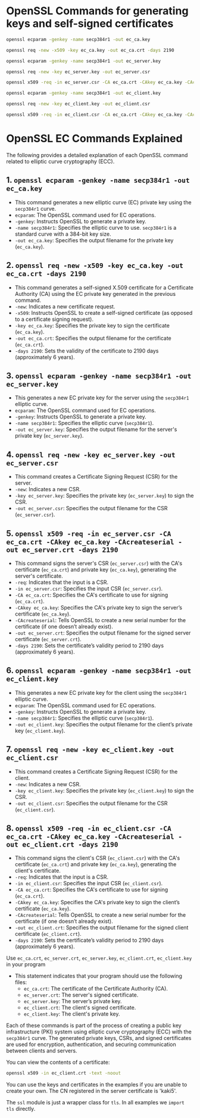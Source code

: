
# OpenSSL Commands for generating keys and self-signed certificates

```bash
openssl ecparam -genkey -name secp384r1 -out ec_ca.key

openssl req -new -x509 -key ec_ca.key -out ec_ca.crt -days 2190

openssl ecparam -genkey -name secp384r1 -out ec_server.key

openssl req -new -key ec_server.key -out ec_server.csr

openssl x509 -req -in ec_server.csr -CA ec_ca.crt -CAkey ec_ca.key -CAcreateserial -out ec_server.crt -days 2190

openssl ecparam -genkey -name secp384r1 -out ec_client.key

openssl req -new -key ec_client.key -out ec_client.csr

openssl x509 -req -in ec_client.csr -CA ec_ca.crt -CAkey ec_ca.key -CAcreateserial -out ec_client.crt -days 2190
```

# OpenSSL EC Commands Explained

The following provides a detailed explanation of each OpenSSL command related to elliptic curve cryptography (ECC).

## 1. `openssl ecparam -genkey -name secp384r1 -out ec_ca.key`
   - This command generates a new elliptic curve (EC) private key using the `secp384r1` curve.
   - `ecparam`: The OpenSSL command used for EC operations.
   - `-genkey`: Instructs OpenSSL to generate a private key.
   - `-name secp384r1`: Specifies the elliptic curve to use. `secp384r1` is a standard curve with a 384-bit key size.
   - `-out ec_ca.key`: Specifies the output filename for the private key (`ec_ca.key`).

## 2. `openssl req -new -x509 -key ec_ca.key -out ec_ca.crt -days 2190`
   - This command generates a self-signed X.509 certificate for a Certificate Authority (CA) using the EC private key generated in the previous command.
   - `-new`: Indicates a new certificate request.
   - `-x509`: Instructs OpenSSL to create a self-signed certificate (as opposed to a certificate signing request).
   - `-key ec_ca.key`: Specifies the private key to sign the certificate (`ec_ca.key`).
   - `-out ec_ca.crt`: Specifies the output filename for the certificate (`ec_ca.crt`).
   - `-days 2190`: Sets the validity of the certificate to 2190 days (approximately 6 years).

## 3. `openssl ecparam -genkey -name secp384r1 -out ec_server.key`
   - This generates a new EC private key for the server using the `secp384r1` elliptic curve.
   - `ecparam`: The OpenSSL command used for EC operations.
   - `-genkey`: Instructs OpenSSL to generate a private key.
   - `-name secp384r1`: Specifies the elliptic curve (`secp384r1`).
   - `-out ec_server.key`: Specifies the output filename for the server's private key (`ec_server.key`).

## 4. `openssl req -new -key ec_server.key -out ec_server.csr`
   - This command creates a Certificate Signing Request (CSR) for the server.
   - `-new`: Indicates a new CSR.
   - `-key ec_server.key`: Specifies the private key (`ec_server.key`) to sign the CSR.
   - `-out ec_server.csr`: Specifies the output filename for the CSR (`ec_server.csr`).

## 5. `openssl x509 -req -in ec_server.csr -CA ec_ca.crt -CAkey ec_ca.key -CAcreateserial -out ec_server.crt -days 2190`
   - This command signs the server's CSR (`ec_server.csr`) with the CA's certificate (`ec_ca.crt`) and private key (`ec_ca.key`), generating the server's certificate.
   - `-req`: Indicates that the input is a CSR.
   - `-in ec_server.csr`: Specifies the input CSR (`ec_server.csr`).
   - `-CA ec_ca.crt`: Specifies the CA's certificate to use for signing (`ec_ca.crt`).
   - `-CAkey ec_ca.key`: Specifies the CA's private key to sign the server’s certificate (`ec_ca.key`).
   - `-CAcreateserial`: Tells OpenSSL to create a new serial number for the certificate (if one doesn’t already exist).
   - `-out ec_server.crt`: Specifies the output filename for the signed server certificate (`ec_server.crt`).
   - `-days 2190`: Sets the certificate’s validity period to 2190 days (approximately 6 years).

## 6. `openssl ecparam -genkey -name secp384r1 -out ec_client.key`
   - This generates a new EC private key for the client using the `secp384r1` elliptic curve.
   - `ecparam`: The OpenSSL command used for EC operations.
   - `-genkey`: Instructs OpenSSL to generate a private key.
   - `-name secp384r1`: Specifies the elliptic curve (`secp384r1`).
   - `-out ec_client.key`: Specifies the output filename for the client’s private key (`ec_client.key`).

## 7. `openssl req -new -key ec_client.key -out ec_client.csr`
   - This command creates a Certificate Signing Request (CSR) for the client.
   - `-new`: Indicates a new CSR.
   - `-key ec_client.key`: Specifies the private key (`ec_client.key`) to sign the CSR.
   - `-out ec_client.csr`: Specifies the output filename for the CSR (`ec_client.csr`).

## 8. `openssl x509 -req -in ec_client.csr -CA ec_ca.crt -CAkey ec_ca.key -CAcreateserial -out ec_client.crt -days 2190`
   - This command signs the client's CSR (`ec_client.csr`) with the CA's certificate (`ec_ca.crt`) and private key (`ec_ca.key`), generating the client's certificate.
   - `-req`: Indicates that the input is a CSR.
   - `-in ec_client.csr`: Specifies the input CSR (`ec_client.csr`).
   - `-CA ec_ca.crt`: Specifies the CA's certificate to use for signing (`ec_ca.crt`).
   - `-CAkey ec_ca.key`: Specifies the CA's private key to sign the client’s certificate (`ec_ca.key`).
   - `-CAcreateserial`: Tells OpenSSL to create a new serial number for the certificate (if one doesn’t already exist).
   - `-out ec_client.crt`: Specifies the output filename for the signed client certificate (`ec_client.crt`).
   - `-days 2190`: Sets the certificate’s validity period to 2190 days (approximately 6 years).

Use `ec_ca.crt`, `ec_server.crt`, `ec_server.key`, `ec_client.crt`, `ec_client.key` in your program
   - This statement indicates that your program should use the following files:
     - `ec_ca.crt`: The certificate of the Certificate Authority (CA).
     - `ec_server.crt`: The server's signed certificate.
     - `ec_server.key`: The server’s private key.
     - `ec_client.crt`: The client's signed certificate.
     - `ec_client.key`: The client's private key.

Each of these commands is part of the process of creating a public key infrastructure (PKI) system using elliptic curve cryptography (ECC) with the `secp384r1` curve. The generated private keys, CSRs, and signed certificates are used for encryption, authentication, and securing communication between clients and servers.

You can view the contents of a certificate:
```bash
openssl x509 -in ec_client.crt -text -noout
```

You can use the keys and certificates in the examples if you are unable to create your own. The CN registered in the server certificate is 'kaki5'.
 
The ```ssl``` module is just a wrapper class for ```tls```. In all examples we ```import tls``` directly.
